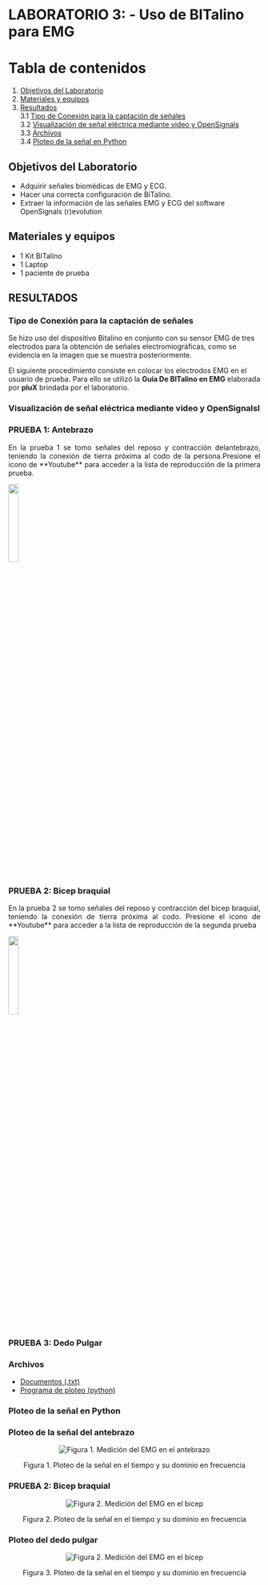 # **LABORATORIO 3: - Uso de BITalino para EMG**
# **Tabla de contenidos**

1. [Objetivos del Laboratorio](#t1)
2. [Materiales y equipos](#t2)
3. [Resultados](#t3)\
     3.1 [Tipo de Conexión para la captación de señales](#t4)\
     3.2 [Visualización de señal eléctrica mediante video y OpenSignals](#t5)\
     3.3 [Archivos](#t6)\
     3.4 [Ploteo de la señal en Python](#t7)

## **Objetivos del Laboratorio** <a name = "t1"></a>
* Adquirir señales biomédicas de EMG y ECG.
* Hacer una correcta configuración de BiTalino.
* Extraer la información de las señales EMG y ECG del software OpenSignals (r)evolution

  
## **Materiales y equipos** <a name="t2"></a>
* 1 Kit BITalino
* 1 Laptop
* 1 paciente de prueba

## **RESULTADOS** <a name="t3"></a>
### **Tipo de Conexión para la captación de señales** <a name="t4"></a>
Se hizo uso del dispositivo Bitalino en conjunto con su sensor EMG de tres electrodos para la obtención de señales electromiográficas, como se evidencia en la imagen que se muestra posteriormente.

El siguiente procedimiento consiste en colocar los electrodos EMG en el usuario de prueba. Para ello se utilizó la **Guía De BITalino en EMG** elaborada por **pluX** brindada por el laboratorio.

### **Visualización de señal eléctrica mediante video y OpenSignalsl** <a name="t5"></a>
### PRUEBA 1: Antebrazo  <br>
<p align="justify">
En la prueba 1 se tomo señales del reposo y contracción delantebrazo, teniendo la conexión de tierra próxima al codo de la persona.Presione el icono de **Youtube** para acceder a la lista de reproducción de la primera prueba.<br>
</p>
<img src="https://s.widget-club.com/samples/SkKKnH4BdhhNhbwYwAUv8OzzsT23/B59FQXljdTYPxaG0NbUl/D112D5D5-1C92-4666-B4FB-F5DCE247052C.jpg?q=70" width="20%" height="20%">

### PRUEBA 2: Bicep braquial <br>
<p align="justify">
En la prueba 2 se tomo señales del reposo y contracción del bicep braquial, teniendo la conexión de tierra próxima al codo. Presione el icono de **Youtube** para acceder a la lista de reproducción de la segunda prueba<br>
</p>
<img src="https://s.widget-club.com/samples/SkKKnH4BdhhNhbwYwAUv8OzzsT23/B59FQXljdTYPxaG0NbUl/D112D5D5-1C92-4666-B4FB-F5DCE247052C.jpg?q=70" width="20%" height="20%">


### PRUEBA 3: Dedo Pulgar <br>


### **Archivos** <a name="t6"></a>
- [Documentos (.txt)](https://github.com/renatog2500/inb_2024_gh12/tree/be701a0d1b2c92ef9167bfc775c26846401e695d/Documentaci%C3%B3n/EMG)
- [Programa de ploteo (python)](https://github.com/renatog2500/inb_2024_gh12/blob/be701a0d1b2c92ef9167bfc775c26846401e695d/Software/Ploteo_de_datos_lab3.py)
### **Ploteo de la señal en Python** <a name="t7"></a>
### Ploteo de la señal del antebrazo
<p align="center">
  <img src="../Imágenes/antebrazo2.png" alt="Figura 1. Medición del EMG en el antebrazo">
</p>
<p align="center">Figura 1. Ploteo de la señal en el tiempo y su dominio en frecuencia</p>

### PRUEBA 2: Bicep braquial <br>
<p align="center">
  <img src="../Imágenes/Braquial2.png" alt="Figura 2. Medición del EMG en el bicep">
</p>
<p align="center">Figura 2. Ploteo de la señal en el tiempo y su dominio en frecuencia</p>

### Ploteo del dedo pulgar <br>
<p align="center">
  <img src="../Imágenes/pulgar2.png" alt="Figura 2. Medición del EMG en el bicep">
</p>
<p align="center">Figura 3. Ploteo de la señal en el tiempo y su dominio en frecuencia</p>
